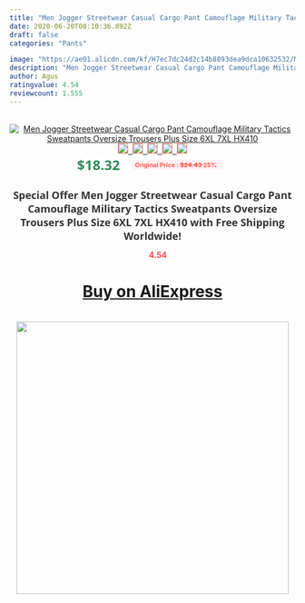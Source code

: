 ```yaml
---
title: "Men Jogger Streetwear Casual Cargo Pant Camouflage Military Tactics Sweatpants Oversize Trousers Plus Size 6XL 7XL HX410"
date: 2020-06-20T08:10:36.892Z
draft: false
categories: "Pants"

image: "https://ae01.alicdn.com/kf/H7ec7dc24d2c14b8893dea9dca10632532/Men-Jogger-Streetwear-Casual-Cargo-Pant-Camouflage-Military-Tactics-Sweatpants-Oversize-Trousers-Plus-Size-6XL-7XL.jpg"
description: "Men Jogger Streetwear Casual Cargo Pant Camouflage Military Tactics Sweatpants Oversize Trousers Plus Size 6XL 7XL HX410"
author: Agus
ratingvalue: 4.54
reviewcount: 1.555
---
```

<br>
<div style="text-align: center;">
<a href="https://s.click.aliexpress.com/e/_AeXILx" target="_blank" rel="nofollow noopener noreferrer"><img alt="Men Jogger Streetwear Casual Cargo Pant Camouflage Military Tactics Sweatpants Oversize Trousers Plus Size 6XL 7XL HX410" class="magnifier-image" src="https://ae01.alicdn.com/kf/H7ec7dc24d2c14b8893dea9dca10632532/Men-Jogger-Streetwear-Casual-Cargo-Pant-Camouflage-Military-Tactics-Sweatpants-Oversize-Trousers-Plus-Size-6XL-7XL.jpg_640x640.jpg">
<br>
<img style="border:1px solid salmon" src="https://ae01.alicdn.com/kf/H7ec7dc24d2c14b8893dea9dca10632532/Men-Jogger-Streetwear-Casual-Cargo-Pant-Camouflage-Military-Tactics-Sweatpants-Oversize-Trousers-Plus-Size-6XL-7XL.jpg_120x120.jpg">&nbsp;&nbsp;<img style="border:1px solid salmon" src="https://ae01.alicdn.com/kf/H11bbb9bdfce54eb39cc55c22d272cc02S/Men-Jogger-Streetwear-Casual-Cargo-Pant-Camouflage-Military-Tactics-Sweatpants-Oversize-Trousers-Plus-Size-6XL-7XL.jpg_120x120.jpg">&nbsp;&nbsp;<img style="border:1px solid salmon" src="https://ae01.alicdn.com/kf/H1b531a34d8324f2797c69941eaaf4fb8X/Men-Jogger-Streetwear-Casual-Cargo-Pant-Camouflage-Military-Tactics-Sweatpants-Oversize-Trousers-Plus-Size-6XL-7XL.jpg_120x120.jpg">&nbsp;&nbsp;<img style="border:1px solid salmon" src="https://ae01.alicdn.com/kf/H6a1bf2c1bd44415789eaa388ff07e80f3/Men-Jogger-Streetwear-Casual-Cargo-Pant-Camouflage-Military-Tactics-Sweatpants-Oversize-Trousers-Plus-Size-6XL-7XL.jpg_120x120.jpg">&nbsp;&nbsp;<img style="border:1px solid salmon" src="https://ae01.alicdn.com/kf/H2c1aa4558a91418b909d201b5d1cc8c1F/Men-Jogger-Streetwear-Casual-Cargo-Pant-Camouflage-Military-Tactics-Sweatpants-Oversize-Trousers-Plus-Size-6XL-7XL.jpg_120x120.jpg"></a></div><br0>
<div style="text-align: center;"><span style="background-color: white; border: 0px; box-sizing: border-box; color: seagreen; display: inline-block; font-family: &quot;open sans&quot; , &quot;arial&quot; , &quot;helvetica&quot; , sans-serif , &quot;heiti&quot;; font-size: 24px; font-stretch: inherit; font-weight: 700; line-height: inherit; margin: 0px 10px 0px 0px; padding: 0px; vertical-align: middle;">$18.32 </span>
<span style="background: rgb(255 , 241 , 241); border-radius: 3px; border: 0px; box-sizing: border-box; color: #ff4747; display: inline-block; font-family: inherit; font-size: 12px; font-stretch: inherit; font-style: inherit; font-variant: inherit; font-weight: 600; line-height: inherit; margin: 0px; padding: 2px 5px; transform: scale(0.9); vertical-align: middle;">Original Price : <b style="text-decoration: line-through;">$24.43 </b> 25%&nbsp;&nbsp;</span></div>
<h1 style="color: #333333; display: inline-block; font-family: &quot;open sans&quot; , &quot;arial&quot; , &quot;helvetica&quot; , sans-serif , &quot;heiti&quot;; font-size: 18px; font-stretch: inherit; font-weight: 700; text-align: center;">Special Offer Men Jogger Streetwear Casual Cargo Pant Camouflage Military Tactics Sweatpants Oversize Trousers Plus Size 6XL 7XL HX410 with Free Shipping Worldwide!</h1>
<div style="color: #ff4747; text-align: center;">
<img src="https://4.bp.blogspot.com/-M0ZcTcb-5uY/XleCXlxnR4I/AAAAAAAAAEc/OrjgMkXV1oMQFaCRZj5HQwOCBcu3w1FegCPcBGAYYCw/s1600/star.png" style="height: 15px;">&nbsp;<b>4.54</b></div>
<div class="button_cont" align="center"><a class="buynow_a" href="https://s.click.aliexpress.com/e/_AeXILx" target="_blank" rel="nofollow noopener noreferrer"><H1>Buy on AliExpress</H1></a></div><br>
<div class="separator" style="clear: both; text-align: center;">
<img src="https://lh3.googleusercontent.com/-pTy5HemUv9M/XlePHvY0dAI/AAAAAAAAAE4/0nX5iRUoIWY8eMW9Dpxeirr157OZliDIgCLcBGAsYHQ/s1600/badge.gif" width="480">
</div>
